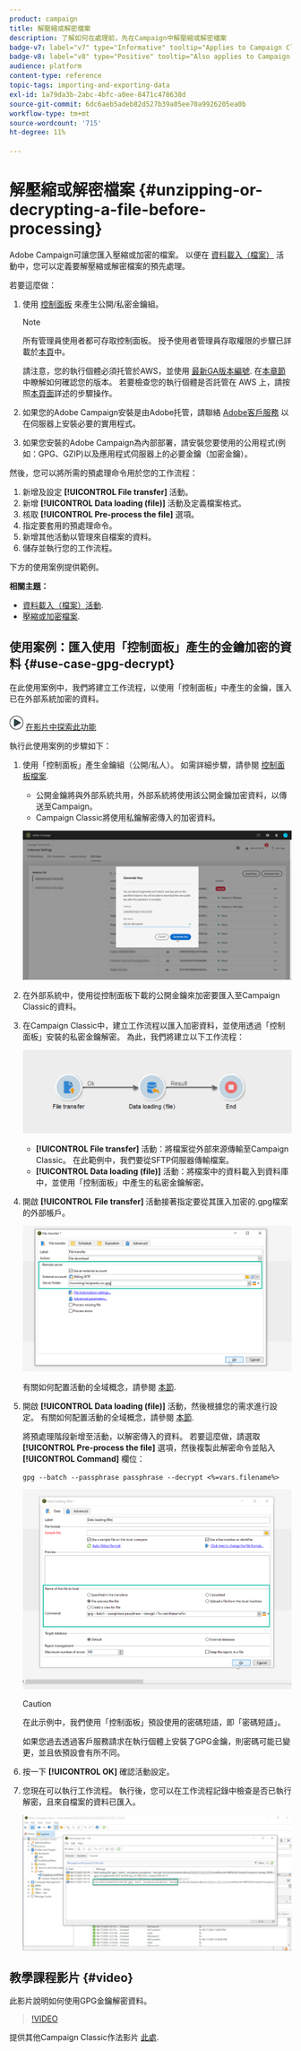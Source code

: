 ```yaml
---
product: campaign
title: 解壓縮或解密檔案
description: 了解如何在處理前，先在Campaign中解壓縮或解密檔案
badge-v7: label="v7" type="Informative" tooltip="Applies to Campaign Classic v7"
badge-v8: label="v8" type="Positive" tooltip="Also applies to Campaign v8"
audience: platform
content-type: reference
topic-tags: importing-and-exporting-data
exl-id: 1a79da3b-2abc-4bfc-a0ee-8471c478638d
source-git-commit: 6dc6aeb5adeb82d527b39a05ee70a9926205ea0b
workflow-type: tm+mt
source-wordcount: '715'
ht-degree: 11%

---
```


# 解壓縮或解密檔案 {#unzipping-or-decrypting-a-file-before-processing}



Adobe Campaign可讓您匯入壓縮或加密的檔案。 以便在 [資料載入（檔案）](../../workflow/using/data-loading--file-.md) 活動中，您可以定義要解壓縮或解密檔案的預先處理。

若要這麼做：

1. 使用 [控制面板](https://experienceleague.adobe.com/docs/control-panel/using/instances-settings/gpg-keys-management.html#decrypting-data) 來產生公開/私密金鑰組。

   >[!NOTE]
   >
   >所有管理員使用者都可存取控制面板。 授予使用者管理員存取權限的步驟已詳載於[本頁](https://experienceleague.adobe.com/docs/control-panel/using/discover-control-panel/managing-permissions.html?lang=zh-Hant#discover-control-panel)中。
   >
   >請注意，您的執行個體必須托管於AWS，並使用 [最新GA版本編號](../../rn/using/rn-overview.md). 在[本章節](../../platform/using/launching-adobe-campaign.md#getting-your-campaign-version)中瞭解如何確認您的版本。 若要檢查您的執行個體是否託管在 AWS 上，請按照[本頁面](https://experienceleague.adobe.com/docs/control-panel/using/faq.html)詳述的步驟操作。

1. 如果您的Adobe Campaign安裝是由Adobe托管，請聯絡 [Adobe客戶服務](https://helpx.adobe.com/tw/enterprise/admin-guide.html/enterprise/using/support-for-experience-cloud.ug.html) 以在伺服器上安裝必要的實用程式。
1. 如果您安裝的Adobe Campaign為內部部署，請安裝您要使用的公用程式(例如：GPG、GZIP)以及應用程式伺服器上的必要金鑰（加密金鑰）。

然後，您可以將所需的預處理命令用於您的工作流程：

1. 新增及設定 **[!UICONTROL File transfer]** 活動。
1. 新增 **[!UICONTROL Data loading (file)]** 活動及定義檔案格式。
1. 核取 **[!UICONTROL Pre-process the file]** 選項。
1. 指定要套用的預處理命令。
1. 新增其他活動以管理來自檔案的資料。
1. 儲存並執行您的工作流程。

下方的使用案例提供範例。

**相關主題：**

* [資料載入（檔案）活動](../../workflow/using/data-loading--file-.md).
* [壓縮或加密檔案](../../workflow/using/how-to-use-workflow-data.md#zipping-or-encrypting-a-file).

## 使用案例：匯入使用「控制面板」產生的金鑰加密的資料 {#use-case-gpg-decrypt}

在此使用案例中，我們將建立工作流程，以使用「控制面板」中產生的金鑰，匯入已在外部系統加密的資料。

![](assets/do-not-localize/how-to-video.png) [在影片中探索此功能](#video)

執行此使用案例的步驟如下：

1. 使用「控制面板」產生金鑰組（公開/私人）。 如需詳細步驟，請參閱 [控制面板檔案](https://experienceleague.adobe.com/docs/control-panel/using/instances-settings/gpg-keys-management.html#decrypting-data).

   * 公開金鑰將與外部系統共用，外部系統將使用該公開金鑰加密資料，以傳送至Campaign。
   * Campaign Classic將使用私鑰解密傳入的加密資料。

   ![](assets/gpg_generate.png)

1. 在外部系統中，使用從控制面板下載的公開金鑰來加密要匯入至Campaign Classic的資料。

1. 在Campaign Classic中，建立工作流程以匯入加密資料，並使用透過「控制面板」安裝的私密金鑰解密。 為此，我們將建立以下工作流程：

   ![](assets/gpg_import_workflow.png)

   * **[!UICONTROL File transfer]** 活動：將檔案從外部來源傳輸至Campaign Classic。 在此範例中，我們要從SFTP伺服器傳輸檔案。
   * **[!UICONTROL Data loading (file)]** 活動：將檔案中的資料載入到資料庫中，並使用「控制面板」中產生的私密金鑰解密。

1. 開啟 **[!UICONTROL File transfer]** 活動接著指定要從其匯入加密的.gpg檔案的外部帳戶。

   ![](assets/gpg_key_transfer.png)

   有關如何配置活動的全域概念，請參閱 [本節](../../workflow/using/file-transfer.md).

1. 開啟 **[!UICONTROL Data loading (file)]** 活動，然後根據您的需求進行設定。 有關如何配置活動的全域概念，請參閱 [本節](../../workflow/using/data-loading--file-.md).

   將預處理階段新增至活動，以解密傳入的資料。 若要這麼做，請選取 **[!UICONTROL Pre-process the file]** 選項，然後複製此解密命令並貼入 **[!UICONTROL Command]** 欄位：

   `gpg --batch --passphrase passphrase --decrypt <%=vars.filename%>`

   ![](assets/gpg_load.png)

   >[!CAUTION]
   >
   >在此示例中，我們使用「控制面板」預設使用的密碼短語，即「密碼短語」。
   >
   >如果您過去透過客戶服務請求在執行個體上安裝了GPG金鑰，則密碼可能已變更，並且依預設會有所不同。

1. 按一下 **[!UICONTROL OK]** 確認活動設定。

1. 您現在可以執行工作流程。 執行後，您可以在工作流程記錄中檢查是否已執行解密，且來自檔案的資料已匯入。

   ![](assets/gpg_run.png)

## 教學課程影片 {#video}

此影片說明如何使用GPG金鑰解密資料。

>[!VIDEO](https://video.tv.adobe.com/v/36482?quality=12)

提供其他Campaign Classic作法影片 [此處](https://experienceleague.adobe.com/docs/campaign-classic-learn/tutorials/overview.html?lang=zh-Hant).
